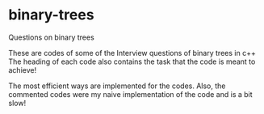 # binary-trees
Questions on binary trees

These are codes of some of the Interview questions of binary trees in c++
The heading of each code also contains the task that the code is meant to achieve!

The most efficient ways are implemented for the codes.
Also, the commented codes were my naive implementation of the code and is a bit slow!
